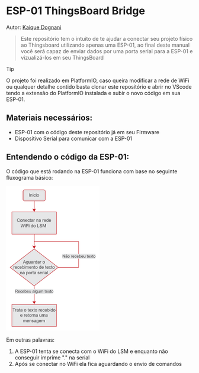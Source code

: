 # ESP-01 ThingsBoard Bridge

Autor: [Kaique Dognani](https://github.com/kaiqued1)

> Este repositório tem o intuito de te ajudar a conectar seu projeto físico ao Thingsboard utilizando apenas uma ESP-01, ao final deste manual você será capaz de enviar dados por uma porta serial para a ESP-01 e vizualizá-los em seu ThingsBoard

> [!TIP]
> O projeto foi realizado em PlatformIO, caso queira modificar a rede de WiFi ou qualquer detalhe contido basta clonar este repositório e abrir no VScode tendo a extensão do PlatformIO instalada e subir o novo código em sua ESP-01.


## Materiais necessários:
- ESP-01 com o código deste repositório já em seu Firmware
- Dispositivo Serial para comunicar com a ESP-01

## Entendendo o código da ESP-01:

O código que está rodando na ESP-01 funciona com base no seguinte fluxograma básico:

<img src="Images/fluxograma_basico.png" width=50% height=50%>

Em outras palavras:

1. A ESP-01 tenta se conecta com o WiFi do LSM e enquanto não conseguir imprime "." na serial
2. Após se conectar no WiFi ela fica aguardando o envio de comandos